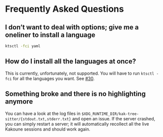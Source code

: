 # Frequently Asked Questions

## I don’t want to deal with options; give me a oneliner to install a language

```sh
ktsctl -fci yaml
```

## How do I install all the languages at once?

This is currently, unfortunately, not supported. You will have to run `ktsctl -fci` for all the languages you want.
See [#30](https://github.com/phaazon/kak-tree-sitter/issues/30).

## Something broke and there is no highlighting anymore

You can have a look at the log files in `$XDG_RUNTIME_DIR/kak-tree-sitter/{stdout.txt,stderr.txt}` and open an issue.
If the server crashed, you can simply restart a server; it will automatically recollect all the live Kakoune sessions
and should work again.
